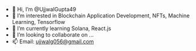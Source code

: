 - 👋 Hi, I’m @UjjwalGupta49
- 👀 I’m interested in Blockchain Application Development, NFTs, Machine Learning, Tensorflow 
- 🌱 I’m currently learning Solana, React.js
- 💞️ I’m looking to collaborate on ...
- 📫 Email: ujjwalg056@gmail.com

<!---
UjjwalGupta49/UjjwalGupta49 is a ✨ special ✨ repository because its `README.md` (this file) appears on your GitHub profile.
You can click the Preview link to take a look at your changes.
--->
